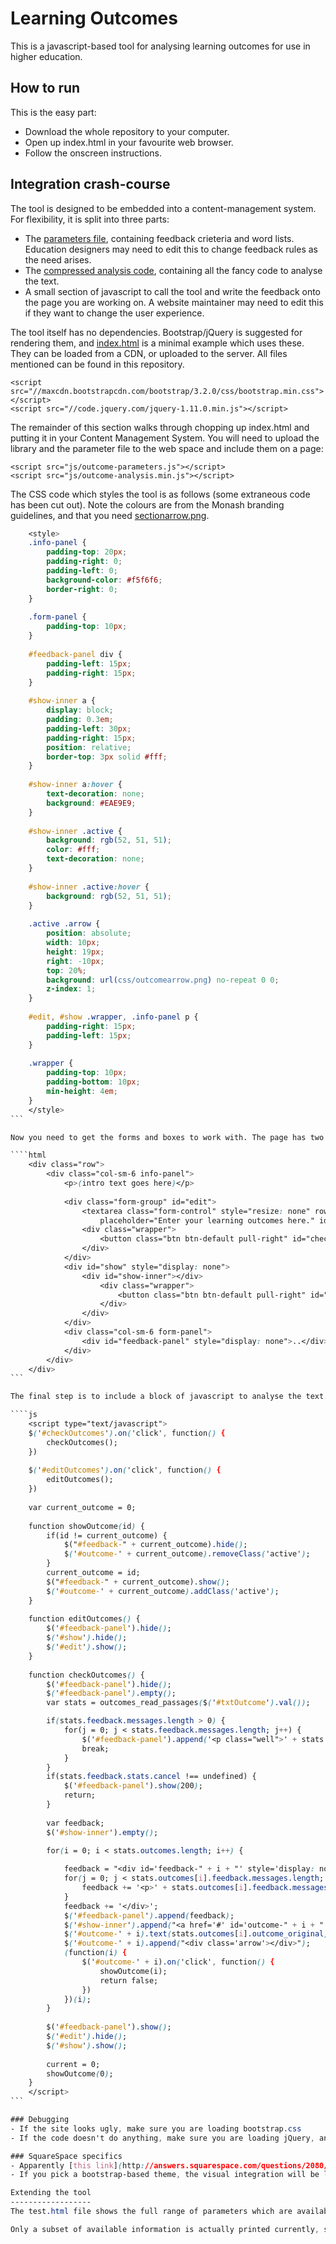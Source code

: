 Learning Outcomes
=================
This is a javascript-based tool for analysing learning outcomes for use in higher education.

How to run
----------
This is the easy part:
- Download the whole repository to your computer.
- Open up index.html in your favourite web browser.
- Follow the onscreen instructions.

Integration crash-course
------------------------
The tool is designed to be embedded into a content-management system. For flexibility, it is split into three parts:

- The [parameters file](https://github.com/mike42/learning-outcomes/blob/master/js/outcome-parameters.js), containing feedback crieteria and word lists. Education designers may need to edit this to change feedback rules as the need arises.
- The [compressed analysis code](https://github.com/mike42/learning-outcomes/blob/master/js/outcome-analysis.min.js), containing all the fancy code to analyse the text.
- A small section of javascript to call the tool and write the feedback onto the page you are working on. A website maintainer may need to edit this if they want to change the user experience.

The tool itself has no dependencies. Bootstrap/jQuery is suggested for rendering them, and [index.html](https://github.com/mike42/learning-outcomes/blob/master/index.html) is a minimal example which uses these. They can be loaded from a CDN, or uploaded to the server. All files mentioned can be found in this repository.

    <script src="//maxcdn.bootstrapcdn.com/bootstrap/3.2.0/css/bootstrap.min.css"></script>
	<script src="//code.jquery.com/jquery-1.11.0.min.js"></script>

The remainder of this section walks through chopping up index.html and putting it in your Content Management System. You will need to upload the library and the parameter file to the web space and include them on a page:

    <script src="js/outcome-parameters.js"></script>
    <script src="js/outcome-analysis.min.js"></script>

The CSS code which styles the tool is as follows (some extraneous code has been cut out). Note the colours are from the Monash branding guidelines, and that you need [sectionarrow.png](https://github.com/mike42/learning-outcomes/blob/master/css/sectionarrow.png).

````css
	<style>
	.info-panel {
		padding-top: 20px;
		padding-right: 0;
		padding-left: 0;
		background-color: #f5f6f6;
		border-right: 0;
	}
	
	.form-panel {
		padding-top: 10px;
	}
	
	#feedback-panel div {
		padding-left: 15px;
		padding-right: 15px;
	}
	
	#show-inner a {
		display: block;
		padding: 0.3em;
		padding-left: 30px;
		padding-right: 15px;
		position: relative;
		border-top: 3px solid #fff;
	}
	
	#show-inner a:hover {
		text-decoration: none;
		background: #EAE9E9;
	}
	
	#show-inner .active {
		background: rgb(52, 51, 51);
		color: #fff;
		text-decoration: none;
	}
	
	#show-inner .active:hover {
		background: rgb(52, 51, 51);
	}
	
	.active .arrow {
		position: absolute;
		width: 10px;
		height: 19px;
		right: -10px;
		top: 20%;
		background: url(css/outcomearrow.png) no-repeat 0 0;
		z-index: 1;
	}
	
	#edit, #show .wrapper, .info-panel p {
		padding-right: 15px;
		padding-left: 15px;
	}
	
	.wrapper {
		padding-top: 10px;
		padding-bottom: 10px;
		min-height: 4em;
	}
	</style>
```

Now you need to get the forms and boxes to work with. The page has two columns, which go in a row per below. Again, the header code has been cut so that this can be pasted into the edit box of your CMS.

````html
	<div class="row">
		<div class="col-sm-6 info-panel">
			<p>(intro text goes here)</p>
	
			<div class="form-group" id="edit">
				<textarea class="form-control" style="resize: none" rows=12
					placeholder="Enter your learning outcomes here." id="txtOutcome"></textarea>
				<div class="wrapper">
					<button class="btn btn-default pull-right" id="checkOutcomes">Check <span class="glyphicon glyphicon-flash"></span></button>
				</div>
			</div>
			<div id="show" style="display: none">
				<div id="show-inner"></div>
					<div class="wrapper">
						<button class="btn btn-default pull-right" id="editOutcomes"><span class="glyphicon glyphicon-chevron-left"></span> Edit</button>
					</div>
				</div>
			</div>
			<div class="col-sm-6 form-panel">
				<div id="feedback-panel" style="display: none">..</div>
			</div>
		</div>
	</div>
```

The final step is to include a block of javascript to analyse the text box and draw the rows. The page tabs between an "edit" mode and a "check" mode:

````js
	<script type="text/javascript">
	$('#checkOutcomes').on('click', function() {
		checkOutcomes();
	})
	
	$('#editOutcomes').on('click', function() {
		editOutcomes();
	})
	
	var current_outcome = 0;
	
	function showOutcome(id) {
		if(id != current_outcome) {
			$("#feedback-" + current_outcome).hide();
			$('#outcome-' + current_outcome).removeClass('active');
		}
		current_outcome = id;
		$("#feedback-" + current_outcome).show();
		$('#outcome-' + current_outcome).addClass('active');
	}
	
	function editOutcomes() {
		$('#feedback-panel').hide();
		$('#show').hide();
		$('#edit').show();
	}
	
	function checkOutcomes() {
		$('#feedback-panel').hide();
		$('#feedback-panel').empty();
		var stats = outcomes_read_passages($('#txtOutcome').val());

		if(stats.feedback.messages.length > 0) {
			for(j = 0; j < stats.feedback.messages.length; j++) {
				$('#feedback-panel').append('<p class="well">' + stats.feedback.messages[j] + '</p>');
				break;
			}
		}
		if(stats.feedback.stats.cancel !== undefined) {
			$('#feedback-panel').show(200);
			return;
		}
	
		var feedback;
		$('#show-inner').empty();
	
		for(i = 0; i < stats.outcomes.length; i++) {

			feedback = "<div id='feedback-" + i + "' style='display: none'>";
			for(j = 0; j < stats.outcomes[i].feedback.messages.length; j++) {
				feedback += '<p>' + stats.outcomes[i].feedback.messages[j] + '</p>';
			}
			feedback += '</div>';
			$('#feedback-panel').append(feedback);
			$('#show-inner').append("<a href='#' id='outcome-" + i + "'></a>");
			$('#outcome-' + i).text(stats.outcomes[i].outcome_original);
			$('#outcome-' + i).append("<div class='arrow'></div>");
			(function(i) {
				$('#outcome-' + i).on('click', function() {
					showOutcome(i);
					return false;
				})
			})(i);
		}
	
		$('#feedback-panel').show();
		$('#edit').hide();
		$('#show').show();
	
		current = 0;
		showOutcome(0);
	}
	</script>
```

### Debugging
- If the site looks ugly, make sure you are loading bootstrap.css
- If the code doesn't do anything, make sure you are loading jQuery, and check the developer console

### SquareSpace specifics
- Apparently [this link](http://answers.squarespace.com/questions/2080/where-do-i-upload-javascript-files) shows how to upload javascript files.
- If you pick a bootstrap-based theme, the visual integration will be less troublesome. Bootstrap and jQuery are best included in the theme, rather than the individual page.

Extending the tool
------------------
The test.html file shows the full range of parameters which are available, and rules can be written into the parameters file for any of these.

Only a subset of available information is actually printed currently, so you just need to add a feedback rule which uses the information.
